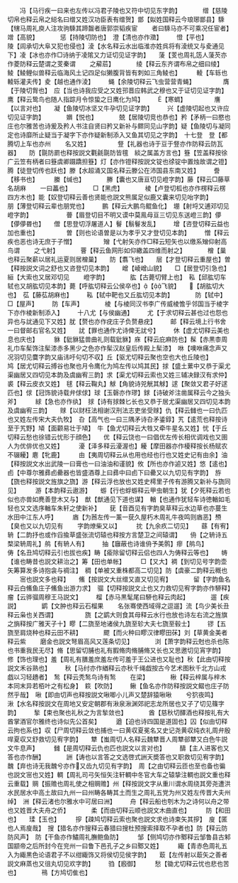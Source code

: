 <!-- { "loadSidebar": true } -->
　　冯【马行疾一曰来也左传以冯君子陵也又符中切见东字韵】　　　　缯【慈陵切帛也释云帛之縂名曰缯又姓汉功臣表有缯贺】鄫【姒姓国释云今琅琊鄫县】騬【犗马周礼庾人注攻驹騬其蹄齧者唐郭崇韬疾宦
　　者曰騬马亦不可乘况任宦者】竲【高貌】　　　　惩【持陵切防也】　澄【清也亦作瀓】
　　憕【平也】　　　　陵【闾承切大阜又犯也侵也】淩【水名释云水出临淮亦姓呉将有淩统又与夌通见下】凌【冰也亦作□诗纳于凌隂又力证切见证字韵】　　蔆【芰也周礼笾人蔆芡亦作菱防释云楚谓之芰秦谓
　　之薢茩】　　　　绫【释云东齐谓布帛之细曰绫】　　　　鲮【鲮鲤似兽释云临海风土记四足似獭腹背皆有刺如三角鲮也】　　　輘【车轹也輘轹灌夫传】夌【越也通作淩】
　　蝇【余陵切释云飞虫营营青蝇】　　　　　膺【于陵切胷也】　应【当也诗我应受之又姓邘晋应韩武之穆也又于证切见证字韵】　　　鹰【释云鸷鸟也随人指踪月令惊蛰之日鹰化为鸠】
　　【寒蜩】　　　　　譍【以言对也】　　凝【鱼陵切冰坚又牛孕切见证字韵】
　　兴【虚陵切起也又许应切见证字韵】　　　　嬹【悦也】　　　　兢【居陵切竞也恭也】矜【矛柄一曰愍也庄也尔雅苦也诗爰及矜人书注自贤曰矜又新补与鳏同见山字韵】疑【鱼陵切与凝同定也诗靡所止疑当于凝字下亦作疑新制添入又鱼其切见之字韵】　十七登　登【都腾切上车也亦州
　　名又姓】　　　　　豋【礼器也诗于豆于豋亦作防释云防瓦器】　　防【毾防罽也释按説文氍毹毾防皆氊　緂之属盖方言也】簦【笠盖释按徐广云笠有柄者曰簦虞卿蹑蹻担簦】灯【亦作镫释按説文锭也徐锭中置烛故谓之镫】　腾【徒登切传也跃也】滕【水超涌又国名释云滕公在沛国县东南又姓】
　　誊【移书也】　　　縢【缄也】　　　　幐【囊也又唐亘切见嶝字韵】藤【释云□藤草名胡麻
　　一曰藟也】　　　　□【黑虎】　　　　棱【卢登切柧也亦作楞释云楞四方木也】能【奴登切释云善也贤能也説文熊属足似鹿又囊来切见咍字韵】　　　朋【薄登切释云辈也朋党也】
　　鹏【释云大鹏鸟鲲鱼化】　堋【射埒又逋邓切见嶝字韵】　　　　　　瞢【眉登切目不明又谟中莫鳯母亘三切见东送嶝三韵】儚【儚儚昬也】　　僧【思登切浮屠道人】鬙【鬅鬙发乱】
　　增【咨登切释云益也加也重也】　　　　　曽【则也论语曽是以为孝乎又才登切见本韵】
　　憎【释云疾也恶也诗无庶于子憎】　　　　　矰【弋射矢亦作□释云短矢也以缴系矰仰射高鸟谓
　　之弋射】　　　　罾【释云鱼网形如仰繖盖四维而射之】　　　　橧【巢也释云聚薪以居礼运夏则居橧巢】　　防【翥飞也】　　层【才登切释云重屋也】曽【释按説文词之舒也又咨登切见本韵】　　嶒【崚嶒山貌】　　□【居登切引急也】　絙【大索也又居邓切见
　　嶝字韵】　　　　肱【古薨切臂上也】　鞃【邱肱切车轼也又胡肱切见本韵】薨【呼肱切释云公侯卒也】【飞貌】　　【胡肱切大也】　苰【藤苰胡麻也】
　　鞃【轼中靶也又丘肱切见本韵】　　　　防【轼中】　　　□【屋声】
　　防【车声】　　　　棱【与棱同汉书李广传威棱憺乎邻国当于棱字下亦作棱新制添入】
　　十八尤【与侯幽通】
　　尤【于求切释云甚也过也怨也异也与訧通见下又姓】肬【赘也亦作疣庄子负赘悬疣】
　　邮【释云境上行书舍一曰督邮右官名又姓】　　訧【罪也通作尤诗俾无訧兮】
　　休【虚尤切释云美也息也庆也】　　　貅【豼貅猛兽曲礼则载豼貅】庥【释云庇麻防也】髹【赤黒桼周礼巾车髤饰注髤漆赤多黑少之色亦作髤汉赵皇后传殿上髤漆】　咻【噢咻痛念声又况羽切见麌字韵又庙讳吁句切不収】丘【驱尤切释云聚也空也大也丘陵也】　　　鸠【居尤切释云搏谷也聚也月令鹰化为鸠左传以鸠其民】捄【盛土蔂中又恭于渠尤渠幽居又四切见本韵及虞幽宥三韵】求【渠尤切释云索也又姓三辅决録汉有求仲】　裘【释云皮衣又姓】　毬【释云鞠丸】觩【角貌诗兕觥其觩】逑【聚敛又君子好逑匹也】俅【冠饰貌诗载弁俅俅】球【玉磬亦作璆】銶【诗破斧注凿属释云今之独头斧】　　　絿【急也亦作纨】　捄【诗有捄棘匕长也又恭于居尤渠幽居又四切见本韵及虞幽宥三韵】　　赇【以财枉法相谢汉刑法志吏坐受赇】仇【释云雠也一曰仇匹也又姓左传宋大夫仇牧】　叴【高气也一曰三隅矛诗叴矛鋈錞】艽【逺荒也释按诗至于艽野】頄【面颧易壮于頄】　牛【鱼尤切释云大牲又牵牛星名又姓】忧【于丘切释云愁也徐错云忧形于顔色】　　优【释云饶也一曰倡优左传长相优调戏也又圉人为优俳优也又姓】　　　瀀【泽多释云瀀渥也】耰【摩田器亦作櫌释按长杨赋农不辍耰】麀【牝鹿】　　　由【夷周切释云从也用也经也行也又姓史记有由余】油【释按説文水出武陵一曰膏也一曰油油和谨貌】攸【所也亦作逌又姓】悠【逺也】　　　卣【中尊尔雅彞卣罍器也皆盛酒尊上曰彞中曰卣下曰罍又以九切见有字韵】　斿【旒也释按説文旌旗之旒】游【释云浮也放也又姓史樗里子传有游腾又新补与旒同见】　　　游【本韵释云遨游】　　蝣【行也蜉蝣释云甲虫朝生】犹【夕死释云若也似也亦兽如麂善登木又与】　猷【猷通见下道也谋】　輶【也通作犹轻车诗徳輶如毛轻也又文选序輶车朱轩之使新补】　　莸【音酉见有字韵臭草释云水边草也亦蔓生水田中江东人呼】　　　庮【为莤左传一薰一莸久屋朽木周礼牛夜鸣则庮恶】槱【臭也又以九切见有
　　字韵燎柴又以】　　　抌【九余疚二切见】　　蘨【有宥】　　　　辀【二韵抒也或作舀揄草盛张流切辕也释按方言楚卫之间辕谓】　　侜【之辀诗五楘梁辀周礼】鸼【有辀人有】
　　抽【廱蔽也诗谁侜予美鹘】瘳【鸼鸟】　　　　俦【名丑鸠切释云引也拔也疾】畴【瘉除留切释云侣也四人为俦释云等也】　　帱【谁也畴昔也説文耕治之】筹【田也单帐】　　　□【又大】裯【到切见号字韵壶矢筹算发多诗抱衾与禂注】　稠【单被又重株都高二切见】防【虞豪二韵释云穊也
　　宻也説文多也释】　　鯈【按説文大丝缯又直又切见宥】　　　　留【字韵鱼名释云白鯈鱼庄子鯈鱼出游力求】　骝【切释按説文止也又力救切见宥字韵亦作駵释】瘤【云骅骝周穆王马説文】
　　榴【赤马黒髦尾曰駵也释云肉起】　　　　遛【疾説】　　　　鹠【文肿也释云石榴果
　　名张骞使西域得之逗遛】流【鸟少美长丑释云枭也关西谓】　　　　　旒【之鹠大则食其母释云水行也放也诗左右流之旌旗之旓释按广雅天子十】疁【二旒至地诸侯九旒至轸大夫七旒至毂士】
　　镠【五旒至肩烧种也释云田不耕】　　　　飂【而火种曰疁汉律疁田茠】刘【草黄金美者释云紫
　　磨金也説文弩眉高风又莲条切见】　　　　浏【萧字韵释云尅也杀也陈也书重我民无尽】脩【思留切脯也礼有腵脩肉脩脯脩又长也又思邀切见宵字韵】　　　修【饰也理也】羞【周礼有膳羞庶羞左传可羞于王公进也又耻也】秋【此由切释按説文禾谷熟也】
　　秋【马纣亦作緧释云亦秋千绳戯按古今艺术图秋千北方山戎戯以习轻趫者】　鹙【释云秃鹙鸟诗有鹙
　　在梁】　　　　楸【释云梓属与梓木本同末异若栢叶之有松身】　篍【吹防】
　　鳅【鱼名亦作防释按説文鳛也庄子防然乎哉】　啾【即由切声也释按説文啾唧小儿声又楚辞猿啾啾
　　兮狖夜鸣】　　　　湫【水名释按説文在周地又安定朝郡有湫泉湫渊郊祀志龙所居也又子了切见篠字韵】
　　揫【束也聚也礼秋之为言揫敛也】　　　　酋【慈秋切醳酒也释按礼有大酋掌酒官尔雅终也诗似先公首矣】　　　遒【迫也诗四国是道固也】囚【似由切释云拘也系也】収【尸周切释云敛也捕也一曰黄収夏冕名又史记尧黄収纯衣礼周弁殷哻夏収又舒救切见宥字韵】　　犨【蚩周切人名释云魏犨晋人周犨郤犨又白色牛説文牛息声】　　　雠【是周切释云仇也匹也説文以言对也】
　　醻【主人进客也又答也亦作酬】　　　　詶【诪也以言答之文选啓式詶天奬答也又职救切见宥字韵】　　　魗【弃也诗无我魗兮亦作又齿九切见有字韵】　周【之由切释云匝也至也备也徧也説文宻也又姓】輖【周礼司弓矢恒矢注轩輖中冬官大车之辕挚注輖也説文重也释云重载】赒【振赡也周礼使之相赒赡】州【释按説文字从重川谓水周绕其旁尧遭洪水民居水中高土故曰九州一曰州畴各畴其土而生之周礼五党为州又姓左传晋大夫州绰】　洲【释云渚也尔雅水中可居曰洲】
　　舟【释云船也刳木为之诗何以舟之带也又姓晋大夫舟之侨】　　　　柔【而由切释云顺也説文木曲直也】　　　防【和田也】　　瑈【玉也】　　　摉【疎鸠切释云索也聚也説文求也诗束矢其摉】　廋【匿也人焉廋哉】　搜【猎名亦作獀释云春猎曰搜杜预搜索择取不孕者也】防【释云防防风声】　防【干鱼亦作鱐周礼膴鲍鱼防】　　　邹【侧鸠切亦作鄹释云邹鲁县古邾国颛帝之后所封今在兖州一曰鲁下邑孔子之乡曰鄹又姓】　　　緅【青赤色周礼五入为緅黒色论语君子不以绀緅饰又将侯切见侯字韵】　　菆【左传射以菆矢之善者説文麻蒸也又徂丸切见欢字韵】
　　驺【廏御】　　　愁【锄尤切释云忧也悲也苦也】　　　　鴀【方鸠切隹也】
